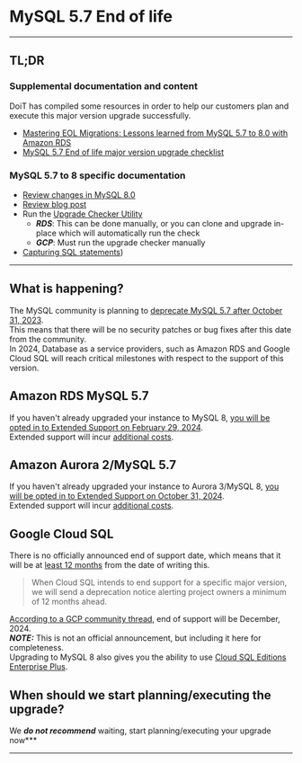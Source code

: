 # MySQL 5.7 End of life

---

## TL;DR

### Supplemental documentation and content

DoiT has compiled some resources in order to help our customers plan and execute this major version upgrade successfully.
- [Mastering EOL Migrations: Lessons learned from MySQL 5.7 to 8.0 with Amazon RDS](https://www.youtube.com/watch?v=WTeOeumDfWw)
- [MySQL 5.7 End of life major version upgrade checklist](../../checklist.md) 

### MySQL 5.7 to 8 specific documentation
- [Review changes in MySQL 8.0](https://dev.mysql.com/doc/refman/8.0/en/upgrading-from-previous-series.html)
- [Review blog post](https://dev.mysql.com/blog-archive/upgrading-to-mysql-8-0-here-is-what-you-need-to-know/)
- Run the [Upgrade Checker Utility](https://dev.mysql.com/blog-archive/mysql-shell-8-0-4-introducing-upgrade-checker-utility/)
    - ***RDS***: This can be done manually, or you can clone and upgrade in-place which will automatically run the check
    - ***GCP***: Must run the upgrade checker manually
- [Capturing SQL statements](https://engineering.doit.com/how-to-capture-sql-statements-with-aws-rds-mysql-da12d95c5c4f))

---
## What is happening?

The MySQL community is planning to [deprecate MySQL 5.7 after October 31, 2023](https://www.oracle.com/us/support/library/lifetime-support-technology-069183.pdf).     
This means that there will be no security patches or bug fixes after this date from the community.   
In 2024, Database as a service providers, such as Amazon RDS and Google Cloud SQL will reach critical milestones with respect to the support of this version.   

## Amazon RDS MySQL 5.7
If you haven't already upgraded your instance to MySQL 8, [you will be opted in to Extended Support on February 29, 2024](https://repost.aws/articles/ARHdQg4IelQS2uyXkNrINw-A/announcement-amazon-rds-extended-support-opt-in-behavior-is-changing-upgrade-your-amazon-rds-for-mysql-5-7-database-instances-before-february-29-2024-to-avoid-potential-increase-in-charges).    
Extended support will incur [additional costs](https://aws.amazon.com/rds/mysql/pricing/#Amazon_RDS_Extended_Support_costs).    

## Amazon Aurora 2/MySQL 5.7

If you haven't already upgraded your instance to Aurora 3/MySQL 8, [you will be opted in to Extended Support on October 31, 2024](https://docs.aws.amazon.com/AmazonRDS/latest/AuroraUserGuide/extended-support.html).    
Extended support will incur [additional costs](https://aws.amazon.com/rds/aurora/pricing/#Amazon_RDS_Extended_Support_costs).   

## Google Cloud SQL
There is no officially announced end of support date, which means that it will be at [least 12 months](https://cloud.google.com/sql/docs/mysql/db-versions#major_version_deprecation_plan) from the date of writing this.
> When Cloud SQL intends to end support for a specific major version, we will send a deprecation notice alerting project owners a minimum of 12 months ahead.    

[According to a GCP community thread](https://www.googlecloudcommunity.com/gc/Databases/Cloud-SQL-MySQL-5-7-EOL/m-p/646209/highlight/true#M1743), end of support will be December, 2024.     
***NOTE:*** This is not an official announcement, but including it here for completeness.    
Upgrading to MySQL 8 also gives you the ability to use [Cloud SQL Editions Enterprise Plus](https://cloud.google.com/blog/products/databases/announcing-the-cloud-sql-enterprise-plus-edition-for-mysql-and-postgresql).

## When should we start planning/executing the upgrade?

We ***do not recommend*** waiting, start planning/executing your upgrade now***

---